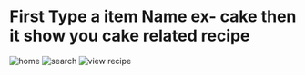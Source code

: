 <h1>First Type a item Name ex- cake then it show you cake related recipe</h1>  

![home](https://github.com/user-attachments/assets/72fa1e82-e1d7-4fee-9542-3de0db52087f)
![search](https://github.com/user-attachments/assets/6061bef0-e9e5-4131-b633-5ff02d906188)
![view recipe](https://github.com/user-attachments/assets/650904f0-6a39-4859-b378-d40527822d41)

